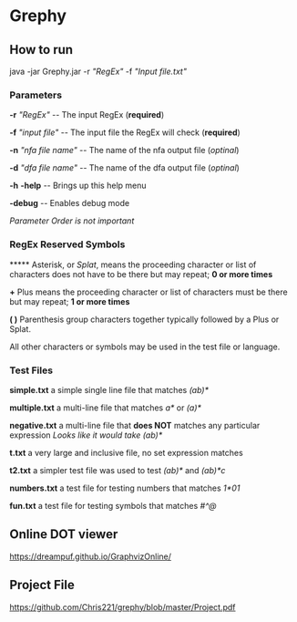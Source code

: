 # Grephy

## How to run
java -jar Grephy.jar -r _"RegEx"_ -f _"Input file.txt"_

### Parameters
**-r** _"RegEx"_         -- The input RegEx (**required**)

**-f** _"input file"_    -- The input file the RegEx will check (**required**)

**-n** _"nfa file name"_ -- The name of the nfa output file (_optinal_)

**-d** _"dfa file name"_ -- The name of the dfa output file (_optinal_)

**-h** **-help**         -- Brings up this help menu

**-debug**               -- Enables debug mode


_Parameter Order is not important_

### RegEx Reserved Symbols
***** Asterisk, or _Splat_, means the proceeding character or list of characters does not have to be there but may repeat; **0 or more times**


**+** Plus means the proceeding character or list of characters must be there but may repeat; **1 or more times**


**( )** Parenthesis group characters together typically followed by a Plus or Splat.

All other characters or symbols may be used in the test file or language.

### Test Files
**simple.txt** a simple single line file that matches _(ab)*_

**multiple.txt** a multi-line file that matches _a*_ or _(a)*_

**negative.txt** a multi-line file that **does NOT** matches any particular expression _Looks like it would take (ab)*_

**t.txt** a very large and inclusive file, no set expression matches

**t2.txt** a simpler test file was used to test _(ab)*_ and _(ab)*c_

**numbers.txt** a test file for testing numbers that matches _1*01_

**fun.txt** a test file for testing symbols that matches _#*^*@_

## Online DOT viewer
https://dreampuf.github.io/GraphvizOnline/

## Project File
https://github.com/Chris221/grephy/blob/master/Project.pdf
